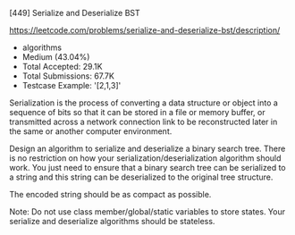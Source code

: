 [449] Serialize and Deserialize BST  

https://leetcode.com/problems/serialize-and-deserialize-bst/description/

* algorithms
* Medium (43.04%)
* Total Accepted:    29.1K
* Total Submissions: 67.7K
* Testcase Example:  '[2,1,3]'

Serialization is the process of converting a data structure or object into a sequence of bits so that it can be stored in a file or memory buffer, or transmitted across a network connection link to be reconstructed later in the same or another computer environment. 

Design an algorithm to serialize and deserialize a binary search tree. There is no restriction on how your serialization/deserialization algorithm should work. You just need to ensure that a binary search tree can be serialized to a string and this string can be deserialized to the original tree structure.


The encoded string should be as compact as possible.



Note: Do not use class member/global/static variables to store states. Your serialize and deserialize algorithms should be stateless.

